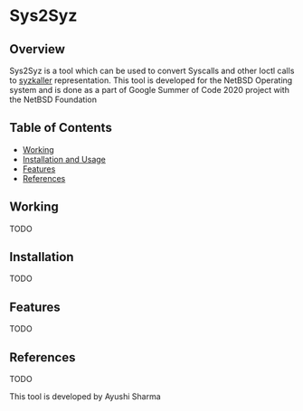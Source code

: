 # Sys2Syz

## Overview

Sys2Syz is a tool which can be used to convert Syscalls and other Ioctl calls to [syzkaller](https://github.com/google/syzkaller) representation. This tool is developed for the NetBSD Operating system and is done as a part of Google Summer of Code 2020 project with the NetBSD Foundation

## Table of Contents 

- [Working](#working)
- [Installation and Usage](#installation)
- [Features](#features)
- [References](#references)

## Working
TODO

## Installation
TODO

## Features
TODO

## References
TODO

This tool is developed by Ayushi Sharma